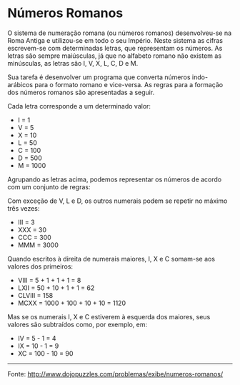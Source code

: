 # Números Romanos

O sistema de numeração romana (ou números romanos) desenvolveu-se na Roma Antiga e utilizou-se em todo o seu Império. Neste sistema as cifras escrevem-se com determinadas letras, que representam os números. As letras são sempre maiúsculas, já que no alfabeto romano não existem as minúsculas, as letras são I, V, X, L, C, D e M.

Sua tarefa é desenvolver um programa que converta números indo-arábicos para o formato romano e vice-versa. As regras para a formação dos números romanos são apresentadas a seguir.

Cada letra corresponde a um determinado valor:

- I = 1
- V = 5
- X = 10
- L = 50
- C = 100
- D = 500
- M = 1000

Agrupando as letras acima, podemos representar os números de acordo com um conjunto de regras:

Com exceção de V, L e D, os outros numerais podem se repetir no máximo três vezes:

- III = 3
- XXX = 30
- CCC = 300
- MMM = 3000

Quando escritos à direita de numerais maiores, I, X e C somam-se aos valores dos primeiros:

- VIII = 5 + 1 + 1 + 1 = 8
- LXII = 50 + 10 + 1 + 1 = 62
- CLVIII = 158
- MCXX = 1000 + 100 + 10 + 10 = 1120

Mas se os numerais I, X e C estiverem à esquerda dos maiores, seus valores são subtraídos como, por exemplo, em:

- IV = 5 - 1 = 4
- IX = 10 - 1 = 9
- XC = 100 - 10 = 90

---

Fonte: http://www.dojopuzzles.com/problemas/exibe/numeros-romanos/
